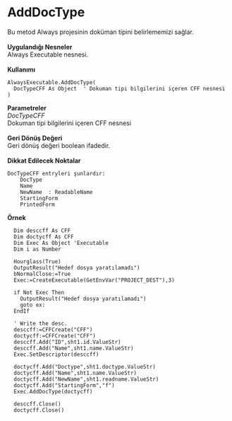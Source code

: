 # AddDocType

Bu metod Always projesinin doküman tipini belirlememizi sağlar.\
\
**Uygulandığı Nesneler**\
Always Executable nesnesi.\
\
**Kullanımı**

```
AlwaysExecutable.AddDocType(
  DocTypeCFF As Object	' Dokuman tipi bilgilerini içeren CFF nesnesi
)
```

**Parametreler**\
_DocTypeCFF_\
Dokuman tipi bilgilerini içeren CFF nesnesi\
\
**Geri Dönüş Değeri**\
Geri dönüş değeri boolean ifadedir.\
\
**Dikkat Edilecek Noktalar**

```
DocTypeCFF entryleri şunlardır:
	DocType
	Name
	NewName  : ReadableName
	StartingForm
	PrintedForm
```

**Örnek**

```
  Dim desccff As CFF
  Dim doctycff As CFF
  Dim Exec As Object 'Executable
  Dim i as Number

  Hourglass(True)
  OutputResult("Hedef dosya yaratılamadı")
  bNormalClose:=True
  Exec:=CreateExecutable(GetEnvVar("PROJECT_DEST"),3)

  if Not Exec Then
    OutputResult("Hedef dosya yaratılamadı")
    goto ex:
  EndIf

  ' Write the desc.
  desccff:=CFFCreate("CFF")
  doctycff:=CFFCreate("CFF")
  desccff.Add("ID",sht1.id.ValueStr)
  desccff.Add("Name",sht1.name.ValueStr)
  Exec.SetDescriptor(desccff)
 
  doctycff.Add("Doctype",sht1.doctype.ValueStr)
  doctycff.Add("Name",sht1.name.ValueStr)
  doctycff.Add("NewName",sht1.readname.ValueStr)
  doctycff.Add("StartingForm","f")
  Exec.AddDocType(doctycff)
 
  desccff.Close()
  doctycff.Close()

```
